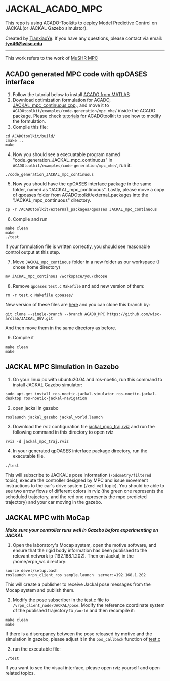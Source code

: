 # JACKAL_ACADO_MPC 
This repo is using ACADO-Toolkits to deploy Model Predictive Control on JACKAL(or JACKAL Gazebo simulator).

Created by [TianxiaoYe](https://github.com/fuwafuwaboom). If you have any questions, please contact via email: **tye46@wisc.edu**
***
This work refers to the work of [MuSHR MPC](https://github.com/wisc-arclab/arclab_vehicles/tree/ACADO-MPC?tab=readme-ov-file)
## ACADO generated MPC code with qpOASES interface
1. Follow the tutorial below to install [ACADO from MATLAB](https://acado.github.io/matlab_overview.html)
2. Download optimization formulation for ACADO, [JACKAL_mpc_continuous.cpp](https://github.com/wisc-arclab/JACKAL_UGV/blob/ACADO_MPC/JACKAL_mpc_continuous.cpp)., and move it to `ACADOtoolkit/examples/code-generation/mpc_mhe/` inside the ACADO package. Please check [tutorials](https://acado.sourceforge.net/doc/html/db/d4e/tutorial.html) for ACADOtoolkit to see how to modify the formulation.
3. Compile this file:
```
cd ACADOtoolkit/build/
cmake ..
make
```
4. Now you should see a execuatable program named "code_generation_JACKAL_mpc_continuous" in `ACADOtoolkit/examples/code-generation/mpc_mhe/`, run it:
```
./code_generation_JACKAL_mpc_continuous
```
5. Now you should have the qpOASES interface package in the same folder, named as "JACKAL_mpc_continuous". Lastly, please move a copy of qpoases folder from ACADOtoolkit/external_packages into the "JACKAL_mpc_continuous" directory.
```
cp -r /ACADOtoolkit/external_packages/qpoases JACKAL_mpc_continuous
```
6. Compile and run
```
make clean
make
./test
```
If your formulation file is written correctly, you should see reasonable control output at this step.

7. Move `JACKAL_mpc_continous` folder in a new folder as our workspace (I chose home directory)
```
mv JACKAL_mpc_continous /workspace/you/choose
```
8. Remove `qpoases` `test.c` `Makefile` and add new version of them:
```
rm -r test.c Makefile qpoases/
```
New version of these files are [here](https://github.com/wisc-arclab/JACKAL_UGV/tree/ACADO_MPC/replacement_files)  and you can clone this branch by:
```
git clone --single-branch --branch ACADO_MPC https://github.com/wisc-arclab/JACKAL_UGV.git
```
And then move them in the same directory as before.

9. Compile it
```
make clean
make
```
## JACKAL MPC Simulation in Gazebo

1. On your linux pc with ubuntu20.04 and ros-noetic, run this command to install JACKAL Gazebo simulator: 
```
sudo apt-get install ros-noetic-jackal-simulator ros-noetic-jackal-desktop ros-noetic-jackal-navigation
```
2. open jackal in gazebo
```
roslaunch jackal_gazebo jackal_world.launch
```
3. Download the rviz configuration file [jackal_mpc_traj.rviz](https://github.com/wisc-arclab/JACKAL_UGV/blob/ACADO_MPC/jackal_mpc_traj.rviz) and run the following command in this directory to open rviz
```
rviz -d jackal_mpc_traj.rviz
```

4. In your generated qpOASES interface package directory, run the executable file. 
```
./test
```
This will subscribe to JACKAL's pose information (`/odometry/filtered` topic), execute the controller designed by MPC and issue movement instructions to the car's drive system (`/cmd_vel` topic). You should be able to see two arrow flows of different colors in rviz (the green one represents the scheduled trajectory, and the red one represents the mpc predicted trajectory) and your car moving in the gazebo.

## JACKAL MPC with MoCap

_**Make sure your controller runs well in Gazebo before experimenting on JACKAL**_

1. Open the laboratory's Mocap system, open the motive software, and ensure that the rigid body information has been published to the relevant network ip (192.168.1.202). Then on Jackal, in the /home/vrpn_ws directory:
```
source devel/setup.bash
roslaunch vrpn_client_ros sample.launch  server:=192.168.1.202
```
This will create a publisher to receive Jackal pose messages from the Mocap system and publish them.

2. Modify the pose subscriber in the [test.c](https://github.com/wisc-arclab/JACKAL_UGV/blob/ACADO_MPC/replacement_files/test.c) file to `/vrpn_client_node/JACKAL/pose`. Modify the reference coordinate system of the published trajectory to `/world` and then recompile it:
```
make clean
make
```

If there is a discrepancy between the pose released by motive and the simulation in gazebo, please adjust it in the `pos_callback` function of [test.c](https://github.com/wisc-arclab/JACKAL_UGV/blob/ACADO_MPC/replacement_files/test.c)

3. run the executable file:
```
./test
```
If you want to see the visual interface, please open rviz yourself and open related topics.
